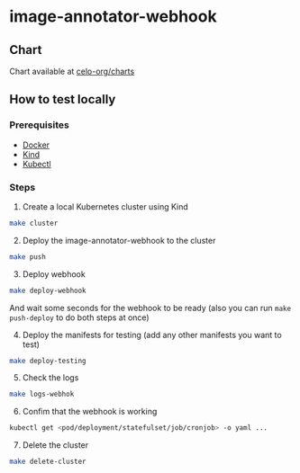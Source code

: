 # image-annotator-webhook

## Chart

Chart available at [celo-org/charts](https://github.com/celo-org/charts/tree/main/charts)

## How to test locally

### Prerequisites

- [Docker](https://docs.docker.com/get-docker/)
- [Kind](https://kind.sigs.k8s.io/docs/user/quick-start/)
- [Kubectl](https://kubernetes.io/docs/tasks/tools/install-kubectl/)

### Steps

1. Create a local Kubernetes cluster using Kind

  ```bash
  make cluster
  ```

2. Deploy the image-annotator-webhook to the cluster

  ```bash
  make push
  ```

3. Deploy webhook

  ```bash
  make deploy-webhook
  ```

  And wait some seconds for the webhook to be ready (also you can run `make push-deploy` to do both steps at once)

4. Deploy the manifests for testing (add any other manifests you want to test)

  ```bash
  make deploy-testing
  ```

5. Check the logs

  ```bash
  make logs-webhok
  ```

6. Confim that the webhook is working

  ```bash
  kubectl get <pod/deployment/statefulset/job/cronjob> -o yaml ...
  ```

7. Delete the cluster

  ```bash
  make delete-cluster
  ```
